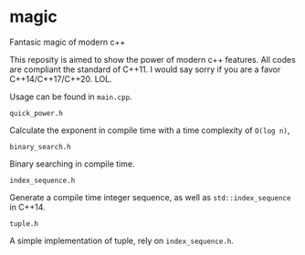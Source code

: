 # magic
Fantasic magic of modern c++

This reposity is aimed to show the power of modern c++ features. All codes are compliant the standard of C++11. I would say sorry if you are a favor C++14/C++17/C++20. LOL.

Usage can be found in `main.cpp`.

`quick_power.h`

Calculate the exponent in compile time with a time complexity of `O(log n)`,

`binary_search.h`

Binary searching in compile time.

`index_sequence.h`

Generate a compile time integer sequence, as well as `std::index_sequence` in C++14.

`tuple.h`

A simple implementation of tuple, rely on `index_sequence.h`.
